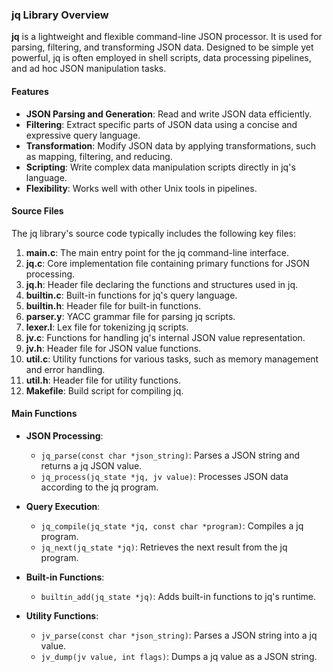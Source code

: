 ### jq Library Overview

**jq** is a lightweight and flexible command-line JSON processor. It is used for parsing, filtering, and transforming JSON data. Designed to be simple yet powerful, jq is often employed in shell scripts, data processing pipelines, and ad hoc JSON manipulation tasks.

#### Features
- **JSON Parsing and Generation**: Read and write JSON data efficiently.
- **Filtering**: Extract specific parts of JSON data using a concise and expressive query language.
- **Transformation**: Modify JSON data by applying transformations, such as mapping, filtering, and reducing.
- **Scripting**: Write complex data manipulation scripts directly in jq's language.
- **Flexibility**: Works well with other Unix tools in pipelines.

#### Source Files
The jq library's source code typically includes the following key files:

1. **main.c**: The main entry point for the jq command-line interface.
2. **jq.c**: Core implementation file containing primary functions for JSON processing.
3. **jq.h**: Header file declaring the functions and structures used in jq.
4. **builtin.c**: Built-in functions for jq's query language.
5. **builtin.h**: Header file for built-in functions.
6. **parser.y**: YACC grammar file for parsing jq scripts.
7. **lexer.l**: Lex file for tokenizing jq scripts.
8. **jv.c**: Functions for handling jq's internal JSON value representation.
9. **jv.h**: Header file for JSON value functions.
10. **util.c**: Utility functions for various tasks, such as memory management and error handling.
11. **util.h**: Header file for utility functions.
12. **Makefile**: Build script for compiling jq.

#### Main Functions
- **JSON Processing**:
  - `jq_parse(const char *json_string)`: Parses a JSON string and returns a jq JSON value.
  - `jq_process(jq_state *jq, jv value)`: Processes JSON data according to the jq program.

- **Query Execution**:
  - `jq_compile(jq_state *jq, const char *program)`: Compiles a jq program.
  - `jq_next(jq_state *jq)`: Retrieves the next result from the jq program.

- **Built-in Functions**:
  - `builtin_add(jq_state *jq)`: Adds built-in functions to jq's runtime.

- **Utility Functions**:
  - `jv_parse(const char *json_string)`: Parses a JSON string into a jq value.
  - `jv_dump(jv value, int flags)`: Dumps a jq value as a JSON string.